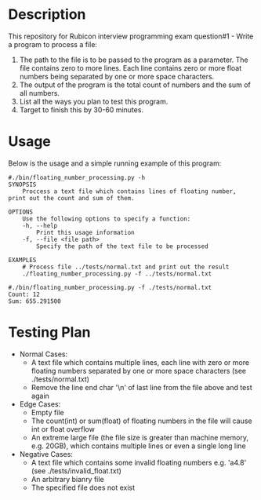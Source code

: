 # Description

This repository for Rubicon interview programming exam question#1 - Write a program to process a file:

1. The path to the file is to be passed to the program as a parameter. The file contains zero to more lines. Each line contains zero or more float numbers being separated by one or more space characters.
2. The output of the program is the total count of numbers and the sum of all numbers.
3. List all the ways you plan to test this program.
4. Target to finish this by 30-60 minutes.

# Usage
Below is the usage and a simple running example of this program:
```
#./bin/floating_number_processing.py -h
SYNOPSIS
    Proccess a text file which contains lines of floating number, print out the count and sum of them.

OPTIONS
    Use the following options to specify a function:
    -h, --help
        Print this usage information
    -f, --file <file path>
        Specify the path of the text file to be processed

EXAMPLES
    # Process file ../tests/normal.txt and print out the result
    ./floating_number_processing.py -f ../tests/normal.txt

#./bin/floating_number_processing.py -f ./tests/normal.txt
Count: 12
Sum: 655.291500
```

# Testing Plan

- Normal Cases:
    - A text file which contains multiple lines, each line with zero or more floating numbers separated by one or more space characters (see ./tests/normal.txt)
    - Remove the line end char '\n' of last line from the file above and test again
- Edge Cases:
    - Empty file
    - The count(int) or sum(float) of floating numbers in the file will cause int or float overflow
    - An extreme large file (the file size is greater than machine memory, e.g. 20GB), which contains multiple lines or even a single long line
- Negative Cases:
    - A text file which contains some invalid floating numbers e.g. 'a4.8' (see ./tests/invalid_float.txt)
    - An arbitrary bianry file
    - The specified file does not exist
